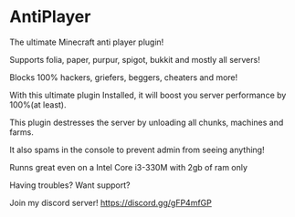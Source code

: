 # AntiPlayer
The ultimate Minecraft anti player plugin! 

Supports folia, paper, purpur, spigot, bukkit and mostly all servers! 

Blocks 100% hackers, griefers, beggers, cheaters and more! 

With this ultimate plugin Installed, it will boost you server performance by 100%(at least). 

This plugin destresses the server by unloading all chunks, machines and farms.

It also spams in the console to prevent admin from seeing anything!

Runns great even on a Intel Core i3-330M with 2gb of ram only

Having troubles? Want support?

Join my discord server! https://discord.gg/gFP4mfGP
